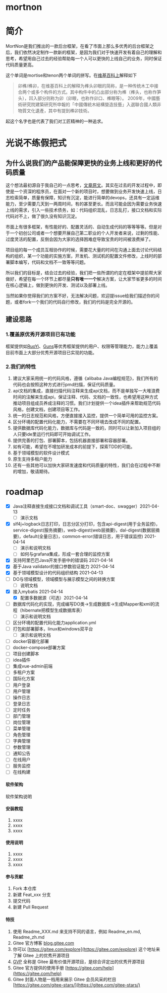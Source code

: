 # mortnon
# 简介
MortNon是我们推出的一款后台框架，在看了市面上那么多优秀的后台框架之后，我们依然决定制作一款新的框架，是因为我们对于快速开发有着自己的理解和思考，希望用自己过去的经验帮助每一个人可以更快的上线自己的业务，同时保证代码质量更高。

这个单词是mortise和tenon两个单词的拼写。在[维基百科上](https://zh.wikipedia.org/wiki/%E6%A6%AB%E5%8D%AF)解释如下
> 卯榫/榫卯，在维基百科上的解释为榫头卯眼的简称，是一种传统木工中接合两个或多个构件的方式。其中构件中的凸出部分称为榫（榫头，也称作笋头），凹入部分则称为卯（卯眼，也称作卯口、榫眼等）。
> 2009年，中國藝術研究院建築研究所申報的「中國傳統木結構營造技藝」入選聯合國人類非物質文化遺產，其中有提到榫卯技術。

起这个名字也是代表了我们对工匠精神的一种追求。

# 光说不练假把式
## 为什么说我们的产品能保障更快的业务上线和更好的代码质量
这个想法最初源自于我自己的一点思考，[文章原文](http://81.70.252.140/2021/04/12/%e6%90%ad%e5%bb%ba%e9%92%88%e5%af%b9%e4%b8%ad%e5%b0%8f%e5%9e%8b%e4%bc%81%e4%b8%9a%e5%92%8c%e4%b8%aa%e4%ba%ba%e5%bc%80%e5%8f%91%e8%80%85%e7%9a%84web%e6%a1%86%e6%9e%b6%e7%9a%84%e7%95%85%e6%83%b3/)。其实在过去的开发过程中，即使是一个资深的程序员，在面对一个新的项目时，想要做到业务开发快速上线，日志检索简单，质量有保障，知识有沉淀，能进行简单的devops，还具有一定运维能力，至少需要几天到一两周时间，有的甚至更长。而且可能会因为需要业务快速上线的需求，引入一些技术债务，如：代码组织混乱，日志乱打，接口文档和实际代码对不上，做了很久没有知识沉淀。

市面上有很多框架，有性能好的、配置灵活的、自动生成代码的等等等等。但是对于一个初创公司或者一个想要开展自己第二职业的个人开发者来说，过剩的性能、过度灵活的配置，反倒会因为大家的选择困难症导致宝贵的时间被浪费掉了。

项目组的每一个成员互相协作的时候，需要花大量的时间在沟通上面去讨论代码结构的组织，某一个功能的实施方案，开发机、测试机的配置文件修改，上线时的部署脚本编写，代码和文档不一致等等问题。

所以我们的目标是，结合过去的经验，我们把一些所谓的约定在框架中提前帮大家做好，希望在每一个环节上都尽量**只有唯一一个**解决方案，让大家节省更多的时间在核心逻辑上，做到更快的开发、测试以及部署上线。

当然如果你觉得我们的方案不好，无法解决问题，欢迎提issue给我们描述你的问题，或者fork一个我们的代码自行修改，我们的代码是完全开源的。

## 建设思路
### 1.覆盖原优秀开源项目已有功能
框架提供如[RuoYi](https://gitee.com/y_project/RuoYi)、[Guns](https://gitee.com/stylefeng/guns)等优秀框架提供的用户、权限等管理能力，能力上覆盖目前市面上大部分优秀开源项目已实现的功能。

### 2.我们的特性
1. 建议大家采用统一的代码风格，遵循《alibaba Java编程规范》，我们所有的代码也会按照这种方式进行pmd扫描，保证代码质量。
2. api文档的集成，直接扫描代码注释来生成api文档，而不是单独写一大堆浪费时间的注解来生成api，保证注释、代码、文档的一致性，也希望用这种方式推动项目组成员养成注释的习惯。我们计划提供一个idea插件来帮助规范代码风格，创建文档，创建项目等工作。
3. 统一的日志规范和风格，方便直接接入监控，提供一个简单可用的监控方案。
4. 区分环境的配置代码化能力，不需要在不同环境去改成不同的配置。
5. 提供数据库代码化能力，数据库与代码是一致的，同时可以让新加入项目组的人只要ide里运行代码即可开始调试工作。
6. 提供完善的打包、部署脚本，包括机器直接部署和容器部署。
7. 如有可能，希望在不增加研发成本的前提下，探索TDD的可能。
8. 基于领域模型的软件设计模式
9. 原生支持多租户能力
10. 还有一些其他可以加快大家研发速度和代码质量的特性，我们会在过程中不断的增加，敬请期待。

# roadmap
- [x] Java注释直接生成接口文档和调试工具（smart-doc、swagger）2021-04-13
    - [ ] 演示文档
- [x] slf4j+logback日志打印，日志分区分打印，包含api-digest(用于业务监控)，service-digest(服务摘要)，web-digest(web层摘要)，dal-digest(数据层摘要)，default(全量日志)，common-error(错误日志，用于错误监控) 2021-04-14
    - [ ] 演示和说明文档
    - [ ] 如何与grafana集成，形成一套合理的监控方案
- [x] 支持阿里巴巴Java开发手册中的错误码  2021-04-14
- [x] 基于Java validator的接口参数验证能力 2021-04-14
- [x] 基于领域模型设计的代码组织结构 2021-04-13
- [ ] DO与领域模型，领域模型与展示模型之间的转换方案
    - [ ] 说明文档
- [x] 接入mybatis 2021-04-14
    - [x] 配置多数据源（可选）2021-04-14
- [ ] 数据库代码化的实现，完成编写DO类->生成数据库->生成Mapper和xml的流程（hibernate把模型生成数据库表）
    - [ ] 演示和说明文档
- [ ] 区分环境的配置代码化能力application.yml
- [ ] 打包和部署脚本，linux和windows双平台
    - [ ] 演示和说明文档
- [ ] docker容器化部署
- [ ] docker-compose部署方案
- [ ] 项目创建脚本
- [ ] idea插件
- [ ] 集成vue-admin前端
- [ ] 多租户方案
- [ ] 国际化方案
- [ ] 用户登录
- [ ] 用户管理
- [ ] 操作日志
- [ ] 登录日志
- [ ] 定时任务
- [ ] 部门管理
- [ ] 岗位管理
- [ ] 菜单管理
- [ ] 角色管理
- [ ] 字典管理
- [ ] 参数管理
- [ ] 通知公告
- [ ] 在线用户
- [ ] 服务监控
- [ ] 在线构建

#### 软件架构

软件架构说明

#### 安装教程

1. xxxx
2. xxxx
3. xxxx

#### 使用说明

1. xxxx
2. xxxx
3. xxxx

#### 参与贡献

1. Fork 本仓库
2. 新建 Feat_xxx 分支
3. 提交代码
4. 新建 Pull Request

#### 特技

1. 使用 Readme\_XXX.md 来支持不同的语言，例如 Readme\_en.md, Readme\_zh.md
2. Gitee 官方博客 [blog.gitee.com](https://blog.gitee.com)
3. 你可以 [https://gitee.com/explore](https://gitee.com/explore) 这个地址来了解 Gitee 上的优秀开源项目
4. [GVP](https://gitee.com/gvp) 全称是 Gitee 最有价值开源项目，是综合评定出的优秀开源项目
5. Gitee 官方提供的使用手册 [https://gitee.com/help](https://gitee.com/help)
6. Gitee 封面人物是一档用来展示 Gitee 会员风采的栏目 [https://gitee.com/gitee-stars/](https://gitee.com/gitee-stars/)
